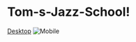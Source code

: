 # Tom-s-Jazz-School!
[Desktop](https://github.com/Gabriel-Vic/Tom-s-Jazz-School/assets/142271373/f511f014-d673-4dff-b2eb-875cb3df4de6)
![Mobile](https://github.com/Gabriel-Vic/Tom-s-Jazz-School/assets/142271373/c854959d-04d3-4850-b285-9d64e79318bc)
